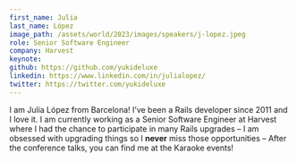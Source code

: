 ```yaml
---
first_name: Julia
last_name: López
image_path: /assets/world/2023/images/speakers/j-lopez.jpeg
role: Senior Software Engineer
company: Harvest
keynote:
github: https://github.com/yukideluxe
linkedin: https://www.linkedin.com/in/julialopez/
twitter: https://twitter.com/yukideluxe
---
```


I am Julia López from Barcelona! I’ve been a Rails developer since 2011 and I love it. I am currently working as a Senior Software Engineer at Harvest where I had the chance to participate in many Rails upgrades – I am obsessed with upgrading things so I **never** miss those opportunities – After the conference talks, you can find me at the Karaoke events!

